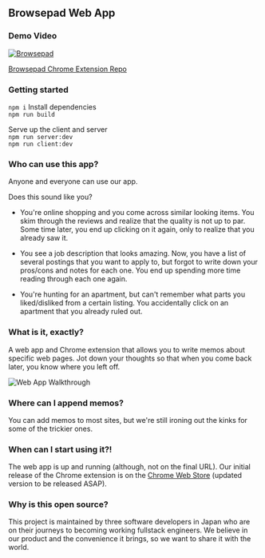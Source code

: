 ## Browsepad Web App

### Demo Video

[![Browsepad](https://i.imgur.com/AVBMYfl.png)](https://youtu.be/Gh2YLf-1mgM?t=338)

<a href="https://github.com/Cury-Sohoni-Lau/browsepad-extension">Browsepad Chrome Extension Repo</a>

### Getting started

`npm i` Install dependencies <br />
`npm run build` <br />

Serve up the client and server <br />
`npm run server:dev` <br />
`npm run client:dev` 

### Who can use this app?
Anyone and everyone can use our app.

Does this sound like you?

- You're online shopping and you come across similar looking items.  You skim through the reviews and realize that the quality is not up to par. Some time later, you end up clicking on it again, only to realize that you already saw it. 

- You see a job description that looks amazing. Now, you have a list of several postings that you want to apply to, but forgot to write down your pros/cons and notes for each one. You end up spending more time reading through each one again. 

- You're hunting for an apartment, but can't remember what parts you liked/disliked from a certain listing. You accidentally click on an apartment that you already ruled out.

### What is it, exactly?
A web app and Chrome extension that allows you to write memos about specific web pages. Jot down your thoughts so that when you come back later, you know where you left off. 

![Web App Walkthrough](https://media.giphy.com/media/QI3Yam40Y8iJuf58tD/source.gif)

### Where can I append memos? 
You can add memos to most sites, but we're still ironing out the kinks for some of the trickier ones. 

### When can I start using it?!
The web app is up and running (although, not on the final URL). Our initial release of the Chrome extension is on the <a href="https://chrome.google.com/webstore/detail/browsepad-extension/efeaahemcgmapoodfaniiginekegkllj">Chrome Web Store</a> (updated version to be released ASAP).

### Why is this open source?
This project is maintained by three software developers in Japan who are on their journeys to becoming working fullstack engineers. We believe in our product and the convenience it brings, so we want to share it with the world.   



